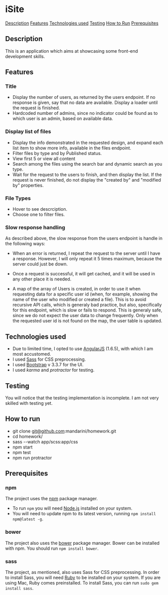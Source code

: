 # iSite

[Description](#description)
[Features](#features)
[Technologies used](#technologies-used)
[Testing](#testing)
[How to Run](#how-to-run)
[Prerequisites](#prerequisites)

## Description
This is an application which aims at showcasing some front-end development skills.

## Features

### Title
* Display the number of users, as returned by the users endpoint. If no response is given, say that no data are available. Display a loader until the request is finished.
* Hardcoded number of admins, since no indicator could be found as to which user is an admin, based on available data.

### Display list of files
* Display the info demonstrated in the requested design, and expand each list item to show more info, available in the files endpoint.
* Filter files by type and by Published status.
* View first 5 or view all content
* Search among the files using the search bar and dynamic search as you type.
* Wait for the request to the users to finish, and then display the list. If the request is never finished, do not display the "created by" and "modified by" properties.

### File Types
* Hover to see descrciption.
* Choose one to filter files.

### Slow response handling
As described above, the slow response from the users endpoint is handle in the following ways:
* When an error is returned, I repeat the request to the server until I have a response. However, I will only repeat it 5 times maximum, because the server could just be down.

* Once a request is successful, it will get cached, and it will be used in any other place it is needed.

* A map of the array of Users is created, in order to use it when requesting data for a specific user id
  (when, for example, showing the name of the user who modified or created a file). This is to avoid recursive API calls, which is generaly bad practice, but also, specifically for this endpoint, which is slow or fails to respond.
  This is generaly safe, since we do not expect the user data to change frequently.
  Only when the requested user id is not found on the map, the user table is updated.

## Technologies used

* Due to limited time, I opted to use [AngularJS](https://angularjs.org/) (1.6.5), with which I am most accustomed.
* I used [Sass](http://sass-lang.com/) for CSS preprocessing.
* I used [Bootstrap](http://getbootstrap.com/) v 3.3.7 for the UI.
* I used *karma* and *protractor* for testing.

## Testing

You will notice that the testing implementation is incomplete. I am not very skilled with testing yet.

## How to run

* git clone git@github.com:mandarini/homework.git
* cd homework/
* sass --watch app/scss:app/css
* npm start
* npm test
* npm run protractor

## Prerequisites

### npm

The project uses the [npm](https://www.npmjs.com/) package manager.
* To run `npm` you will need [Node.js](https://nodejs.org/en/download/) installed on your system.
* You will need to update npm to its latest version, running `npm install npm@latest -g`.

### bower
The project also uses the [bower](https://bower.io/) package manager. Bower can be installed with npm. You should run `npm install bower`.

### sass
The project, as mentioned, also uses Sass for CSS preprocessing. In order to install Sass, you will need [Ruby](https://www.ruby-lang.org/en/documentation/installation/) to be installed on your system. If you are using Mac, Ruby comes preinstalled.
To install Sass, you can run `sudo gem install sass`.
